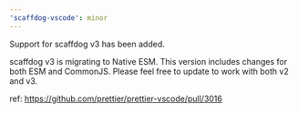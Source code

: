 ```yaml
---
'scaffdog-vscode': minor
---
```


Support for scaffdog v3 has been added.

scaffdog v3 is migrating to Native ESM. This version includes changes for both ESM and CommonJS.
Please feel free to update to work with both v2 and v3.

ref: https://github.com/prettier/prettier-vscode/pull/3016
